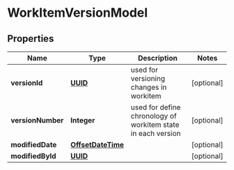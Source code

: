 # WorkItemVersionModel

## Properties
Name | Type | Description | Notes
------------ | ------------- | ------------- | -------------
**versionId** | [**UUID**](UUID.md) | used for versioning changes in workitem |  [optional]
**versionNumber** | **Integer** | used for define chronology of workitem state in each version |  [optional]
**modifiedDate** | [**OffsetDateTime**](OffsetDateTime.md) |  |  [optional]
**modifiedById** | [**UUID**](UUID.md) |  |  [optional]
